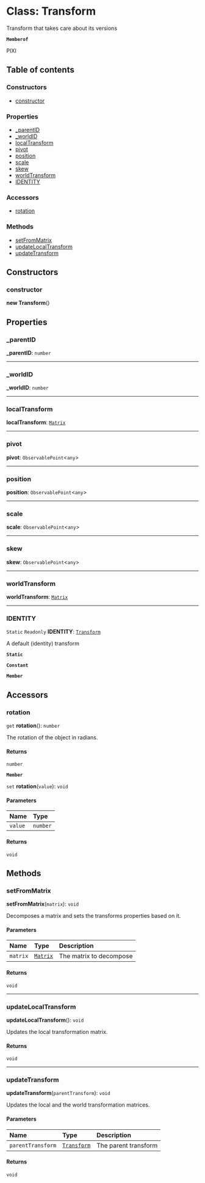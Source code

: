 # Class: Transform

Transform that takes care about its versions

**`Memberof`**

PIXI

## Table of contents

### Constructors

* [constructor](/auto-docs/utils/classes/Transform.md#constructor)

### Properties

* [\_parentID](/auto-docs/utils/classes/Transform.md#_parentid)
* [\_worldID](/auto-docs/utils/classes/Transform.md#_worldid)
* [localTransform](/auto-docs/utils/classes/Transform.md#localtransform)
* [pivot](/auto-docs/utils/classes/Transform.md#pivot)
* [position](/auto-docs/utils/classes/Transform.md#position)
* [scale](/auto-docs/utils/classes/Transform.md#scale)
* [skew](/auto-docs/utils/classes/Transform.md#skew)
* [worldTransform](/auto-docs/utils/classes/Transform.md#worldtransform)
* [IDENTITY](/auto-docs/utils/classes/Transform.md#identity)

### Accessors

* [rotation](/auto-docs/utils/classes/Transform.md#rotation)

### Methods

* [setFromMatrix](/auto-docs/utils/classes/Transform.md#setfrommatrix)
* [updateLocalTransform](/auto-docs/utils/classes/Transform.md#updatelocaltransform)
* [updateTransform](/auto-docs/utils/classes/Transform.md#updatetransform)

## Constructors

### constructor

**new Transform**()

## Properties

### \_parentID

**\_parentID**: `number`

***

### \_worldID

**\_worldID**: `number`

***

### localTransform

**localTransform**: [`Matrix`](/auto-docs/utils/classes/Matrix.md)

***

### pivot

**pivot**: `ObservablePoint`<`any`>

***

### position

**position**: `ObservablePoint`<`any`>

***

### scale

**scale**: `ObservablePoint`<`any`>

***

### skew

**skew**: `ObservablePoint`<`any`>

***

### worldTransform

**worldTransform**: [`Matrix`](/auto-docs/utils/classes/Matrix.md)

***

### IDENTITY

`Static` `Readonly` **IDENTITY**: [`Transform`](/auto-docs/utils/classes/Transform.md)

A default (identity) transform

**`Static`**

**`Constant`**

**`Member`**

## Accessors

### rotation

`get` **rotation**(): `number`

The rotation of the object in radians.

#### Returns

`number`

**`Member`**

`set` **rotation**(`value`): `void`

#### Parameters

| Name | Type |
| :------ | :------ |
| `value` | `number` |

#### Returns

`void`

## Methods

### setFromMatrix

**setFromMatrix**(`matrix`): `void`

Decomposes a matrix and sets the transforms properties based on it.

#### Parameters

| Name | Type | Description |
| :------ | :------ | :------ |
| `matrix` | [`Matrix`](/auto-docs/utils/classes/Matrix.md) | The matrix to decompose |

#### Returns

`void`

***

### updateLocalTransform

**updateLocalTransform**(): `void`

Updates the local transformation matrix.

#### Returns

`void`

***

### updateTransform

**updateTransform**(`parentTransform`): `void`

Updates the local and the world transformation matrices.

#### Parameters

| Name | Type | Description |
| :------ | :------ | :------ |
| `parentTransform` | [`Transform`](/auto-docs/utils/classes/Transform.md) | The parent transform |

#### Returns

`void`
